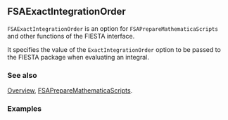 ```mathematica
 
```

## FSAExactIntegrationOrder

`FSAExactIntegrationOrder` is an option for `FSAPrepareMathematicaScripts` and other functions of the FIESTA interface.

It specifies the value of the `ExactIntegrationOrder` option to be passed to the FIESTA package when evaluating an integral.

### See also

[Overview](Extra/FeynHelpers.md), [FSAPrepareMathematicaScripts](FSAPrepareMathematicaScripts.md).

### Examples